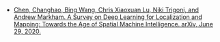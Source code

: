 - [Chen, Changhao, Bing Wang, Chris Xiaoxuan Lu, Niki Trigoni, and Andrew Markham. A Survey on Deep Learning for Localization and Mapping: Towards the Age of Spatial Machine Intelligence. arXiv, June 29, 2020.](http://arxiv.org/abs/2006.12567)
